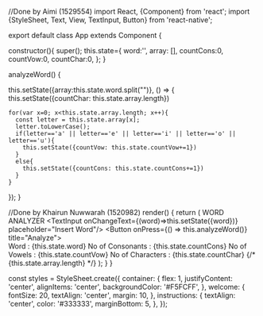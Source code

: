 //Done by Aimi (1529554)
import React, {Component} from 'react';
import {StyleSheet, Text, View, TextInput, Button} from 'react-native';

export default class App extends Component {

constructor(){
  super();
  this.state={
    word:'',
    array: [],
    countCons:0,
    countVow:0,
    countChar:0,
  };
}

analyzeWord() {

  this.setState({array:this.state.word.split("")}, () => {
  this.setState({countChar: this.state.array.length})

    for(var x=0; x<this.state.array.length; x++){
      const letter = this.state.array[x];
      letter.toLowerCase();
      if(letter=='a' || letter=='e' || letter=='i' || letter=='o' || letter=='u'){
        this.setState({countVow: this.state.countVow+=1})
      }
      else{
        this.setState({countCons: this.state.countCons+=1})
      }
    }
  });
}

//Done by Khairun Nuwwarah (1520982)
render() {
    return (
      <View style={styles.container}>
        <Text>WORD ANALYZER</Text>
        <Text></Text>
        <TextInput onChangeText={(word)=>this.setState({word})} placeholder="Insert Word"/> 
        <Button onPress={() => this.analyzeWord()} title="Analyze"></Button>      
        <Text>Word : {this.state.word}</Text>
        <Text>No of Consonants : {this.state.countCons}</Text>
        <Text>No of Vowels : {this.state.countVow}</Text>
        <Text>No of Characters : {this.state.countChar}</Text>
        {/* <Text>{this.state.array.length}</Text> */}
    </View>
    );
  }
}

const styles = StyleSheet.create({
  container: {
    flex: 1,
    justifyContent: 'center',
    alignItems: 'center',
    backgroundColor: '#F5FCFF',
  },
  welcome: {
    fontSize: 20,
    textAlign: 'center',
    margin: 10,
  },
  instructions: {
    textAlign: 'center',
    color: '#333333',
    marginBottom: 5,
  },
});
